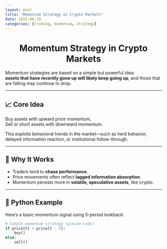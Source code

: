 ```yaml
---
layout: post
title: "Momentum Strategy in Crypto Markets"
date: 2025-06-19
categories: [trading, momentum, strategy]
---
```


<div style="text-align: center;">
  <h1>Momentum Strategy in Crypto Markets</h1>
</div>

Momentum strategies are based on a simple but powerful idea:  
**assets that have recently gone up will likely keep going up**, and those that are falling may continue to drop.

---

## 📈 Core Idea

Buy assets with upward price momentum,  
Sell or short assets with downward momentum.

This exploits behavioral trends in the market—such as herd behavior, delayed information reaction, or institutional follow-through.

---

## 🧠 Why It Works

- Traders tend to **chase performance**.
- Price movements often reflect **lagged information absorption**.
- Momentum persists more in **volatile, speculative assets**, like crypto.

---

## 🐍 Python Example

Here’s a basic momentum signal using 5-period lookback:

```python
# Simple momentum strategy (pseudo-code)
if price[t] > price[t - 5]:
    buy()
else:
    sell()
